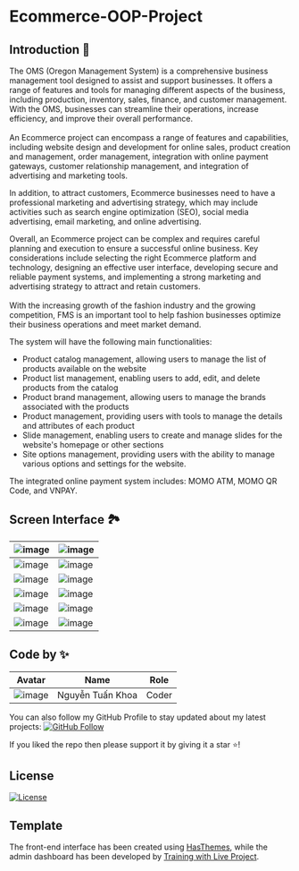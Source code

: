 # Ecommerce-OOP-Project

## Introduction 🎉

The OMS (Oregon Management System) is a comprehensive business management tool designed to assist and support businesses. It offers a range of features and tools for managing different aspects of the business, including production, inventory, sales, finance, and customer management. With the OMS, businesses can streamline their operations, increase efficiency, and improve their overall performance.
<br><br>
An Ecommerce project can encompass a range of features and capabilities, including website design and development for online sales, product creation and management, order management, integration with online payment gateways, customer relationship management, and integration of advertising and marketing tools.

In addition, to attract customers, Ecommerce businesses need to have a professional marketing and advertising strategy, which may include activities such as search engine optimization (SEO), social media advertising, email marketing, and online advertising.

Overall, an Ecommerce project can be complex and requires careful planning and execution to ensure a successful online business. Key considerations include selecting the right Ecommerce platform and technology, designing an effective user interface, developing secure and reliable payment systems, and implementing a strong marketing and advertising strategy to attract and retain customers.<br><br>
With the increasing growth of the fashion industry and the growing competition, FMS is an important tool to help fashion businesses optimize their business operations and meet market demand.

<p>The system will have the following main functionalities:

</p>
<ul>
<li>Product catalog management, allowing users to manage the list of products available on the website
</li>
<li>Product list management, enabling users to add, edit, and delete products from the catalog
</li>
<li>Product brand management, allowing users to manage the brands associated with the products
</li>
<li>Product management, providing users with tools to manage the details and attributes of each product
</li>
<li>Slide management, enabling users to create and manage slides for the website's homepage or other sections
</li>
<li>Site options management, providing users with the ability to manage various options and settings for the website.</li>
</ul>
The integrated online payment system includes: MOMO ATM, MOMO QR Code, and VNPAY.

<p align="middle">

## Screen Interface 🏞️

| ![image](https://user-images.githubusercontent.com/22448178/236124747-0be5948f-33c0-485d-9cf4-c44125ce0648.png) | ![image](https://user-images.githubusercontent.com/22448178/236124951-53b42a55-9f28-46ed-9a34-deb1de03b234.png) |
| --------------------------------------------------------------------------------------------------------------- | --------------------------------------------------------------------------------------------------------------- |
| ![image](https://user-images.githubusercontent.com/22448178/236124970-355844c3-d1b3-44d2-8029-69ce214c0251.png) | ![image](https://user-images.githubusercontent.com/22448178/236124988-2812fa44-409e-4c69-a5a2-64eaaf759717.png) |
| ![image](https://user-images.githubusercontent.com/22448178/236127235-37571de4-46b5-4526-82c5-aa198361e85f.png) | ![image](https://user-images.githubusercontent.com/22448178/236127297-31bf7f34-b735-493d-a510-1072a1280364.png) |
| ![image](https://user-images.githubusercontent.com/22448178/236127793-04716d8a-a41c-406c-88c5-221d0bd95ddf.png) | ![image](https://user-images.githubusercontent.com/22448178/236127859-9745d0a9-c1ed-4b8d-b81a-f8ff227930fd.png) |
| ![image](https://user-images.githubusercontent.com/22448178/236127918-be71c50e-a74d-411a-8924-ebb485aa70de.png) | ![image](https://user-images.githubusercontent.com/22448178/236128116-aef44e1b-5b73-4360-8bb3-c06575b1e0d7.png) |
| ![image](https://user-images.githubusercontent.com/22448178/236128273-ed1489f7-c82a-4974-8736-943bf0d7a05b.png) | ![image](https://user-images.githubusercontent.com/22448178/236128324-47d0296d-a02b-45e2-8fe7-61b703e1c9e7.png) |

## Code by ✨

| Avatar                                                                                                                                      | Name             | Role  |
| ------------------------------------------------------------------------------------------------------------------------------------------- | ---------------- | ----- |
| ![image](https://user-images.githubusercontent.com/23113822/232239798-30d4ea17-094c-48f0-a636-4e2a32a18992.png "Nguyễn Tuấn Khoa  [Coder]") | Nguyễn Tuấn Khoa | Coder |

You can also follow my GitHub Profile to stay updated about my latest projects: [![GitHub Follow](https://img.shields.io/badge/Connect-YanCoder-blue.svg?logo=Github&longCache=true&style=social&label=Follow)](https://github.com/yanteams)

If you liked the repo then please support it by giving it a star ⭐!

## License

[![License](https://img.shields.io/badge/License-Apache%202.0-red.svg)](https://opensource.org/licenses/Apache)
<br>

## Template

The front-end interface has been created using <a href="https://hasthemes.com/">HasThemes</a>, while the admin dashboard has been developed by <a href="http://www.trainingwithliveproject.com/">Training with Live Project</a>.
